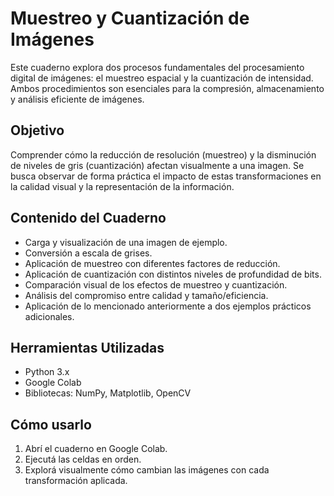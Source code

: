 # Muestreo y Cuantización de Imágenes

Este cuaderno explora dos procesos fundamentales del procesamiento digital de imágenes: el muestreo espacial y la cuantización de intensidad. Ambos procedimientos son esenciales para la compresión, almacenamiento y análisis eficiente de imágenes.

## Objetivo

Comprender cómo la reducción de resolución (muestreo) y la disminución de niveles de gris (cuantización) afectan visualmente a una imagen. Se busca observar de forma práctica el impacto de estas transformaciones en la calidad visual y la representación de la información.

## Contenido del Cuaderno

- Carga y visualización de una imagen de ejemplo.
- Conversión a escala de grises.
- Aplicación de muestreo con diferentes factores de reducción.
- Aplicación de cuantización con distintos niveles de profundidad de bits.
- Comparación visual de los efectos de muestreo y cuantización.
- Análisis del compromiso entre calidad y tamaño/eficiencia.
- Aplicación de lo mencionado anteriormente a dos ejemplos prácticos adicionales.

## Herramientas Utilizadas

- Python 3.x
- Google Colab
- Bibliotecas: NumPy, Matplotlib, OpenCV

## Cómo usarlo

1. Abrí el cuaderno en Google Colab.
2. Ejecutá las celdas en orden.
3. Explorá visualmente cómo cambian las imágenes con cada transformación aplicada.
